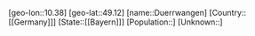 ﻿---
location: [49.12,10.38]
type: City
tags:
- geo/City


SpocWebEntityId: 29942
isDeleted: false
confidential: public

---
[geo-lon::10.38]
[geo-lat::49.12]
[name::Duerrwangen]
[Country::[[Germany]]]
[State::[[Bayern]]]
[Population::]
[Unknown::]

